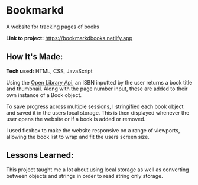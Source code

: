 # Bookmarkd
A website for tracking pages of books 

**Link to project:** https://bookmarkdbooks.netlify.app

## How It's Made:
**Tech used:** HTML, CSS, JavaScript

Using the [Open Library Api](https://openlibrary.org/developers/api), an ISBN inputted by the user returns a book title and thumbnail. Along with the page number input, these are added to their own instance of a Book object.

To save progress across multiple sessions, I stringified each book object and saved it in the users local storage. This is then displayed whenever the user opens the website or if a  book is added or removed.

I used flexbox to make the website responsive on a range of viewports, allowing the book list to wrap and fit the users screen size.

## Lessons Learned:
This project taught me a lot about using local storage as well as converting between objects and strings in order to read string only storage.






